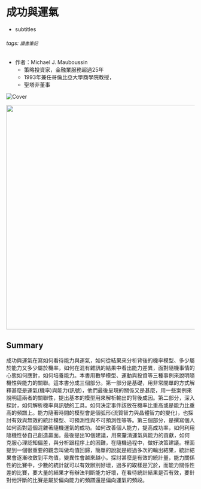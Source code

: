 # 成功與運氣
- subtitles

###### tags: `讀書筆記`

- 作者：Michael J. Mauboussin
  - 策略投資家，金融業服務超過25年
  - 1993年兼任哥倫比亞大學商學院教授，
  - 聖塔非董事

![Cover](https://i.imgur.com/wUd7M9o.jpg)

<img src="https://i.imgur.com/Btgan3D.jpg" style="width: 600px" align="center"/>

## Summary

成功與運氣在寫如何看待能力與運氣，如何從結果來分析背後的機率模型、多少屬於能力又多少屬於機率，如何在混有雜訊的結果中看出能力差異，面對隨機事情的心態如何應對，如何培養能力。本書用數學模型、運動與投資等三種事例來說明隨機性與能力的關聯。這本書分成三個部分。第一部分是基礎，用非常間單的方式解釋甚麼是運氣(機率)與能力(訊號)，他們最後呈現的關係又是甚麼，用一些案例來說明這兩者的關聯性，提出基本的模型用來解析輸出的背後成因。第二部分，深入探討，如何解析機率與訊號的工具。如何決定事件該放在機率比重高或是能力比重高的頻譜上。能力隨著時間的模型會是個弧形(流質智力與晶體智力的變化)，也探討有效與無效的統計模型、可預測性與不可預測性等等。第三個部分，是撰寫個人如何面對這個混雜著隨機運氣的成功。如何改善個人能力，提高成功率，如何利用隨機性替自己創造贏面。最後提出10個建議，用來釐清運氣與能力的貢獻，如何克服心理認知偏差，與分析跟程序上的困難，在隨機過程中，做好決策建議。裡面提到一個很重要的觀念叫做均值回歸，簡單的說就是經過多次的輸出結果，統計結果會逐漸收斂到平均值，變異性會越來越小。探討甚麼是有效的統計量，能力關係性的比賽中，少數的統計就可以有效辦別好壞，過多的取樣是冗於，而能力關係性差的比賽，要大量的結果才有辦法判斷能力好壞，在看待統計結果是否有效，要針對他評斷的比賽是屬於偏向能力的頻譜還是偏向運氣的頻段。

<!-- ---
## Part I title

介紹為何敏捷方式適合現今商業環境。介紹VUCA這個Cynefin框架，以及價值流最佳化對資源的影響

---

### 第一章 title

敏捷很快成為軟體開發主流方式，探討為甚麼經理人視敏捷性為首要任務。
透過波動性、不確定性、複雜性、模糊性(Volatility, Uncertainty, Complexity,Ambiguity,VUCA) 表示現今商業環境。
介紹敏捷軟體開發宣言的發展。將了解業務敏捷性將如何以及成為現今戰略要求的關鍵。

#### 雅典擊敗微軟

---
### 第二章 title -->